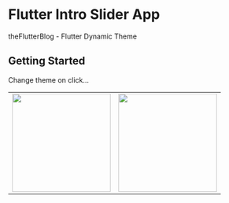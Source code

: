 # Flutter Intro Slider App

theFlutterBlog - Flutter Dynamic Theme

## Getting Started

Change theme on click...

<div style="text-align: center">
    <table>
        <tr>
            <td style="text-align: center">
                    <img src="https://user-images.githubusercontent.com/4372065/91988224-a634d880-ed4c-11ea-9bbb-cf18199f7b89.png" width="200"/>
            </td>    
            <td style="text-align: center">
                    <img src="https://user-images.githubusercontent.com/4372065/91988237-aa60f600-ed4c-11ea-99be-98f0ddf6cca6.png" width="200"/>
            </td>                
        </tr>
  </table>
  </div>


